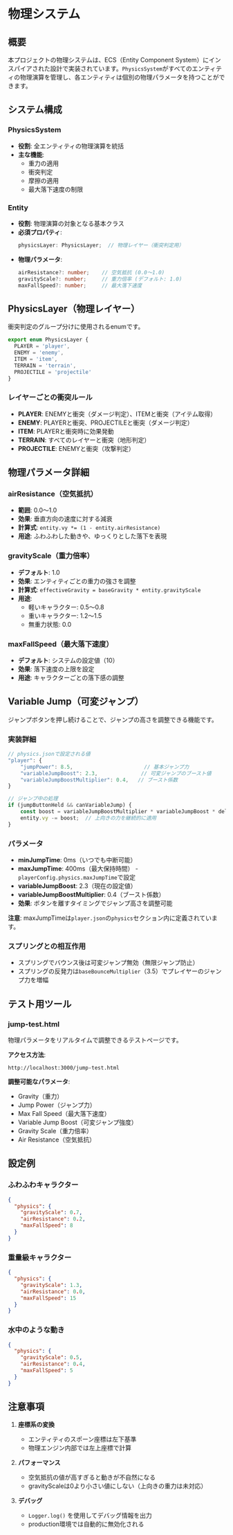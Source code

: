 # 物理システム

## 概要

本プロジェクトの物理システムは、ECS（Entity Component System）にインスパイアされた設計で実装されています。`PhysicsSystem`がすべてのエンティティの物理演算を管理し、各エンティティは個別の物理パラメータを持つことができます。

## システム構成

### PhysicsSystem
- **役割**: 全エンティティの物理演算を統括
- **主な機能**:
  - 重力の適用
  - 衝突判定
  - 摩擦の適用
  - 最大落下速度の制限

### Entity
- **役割**: 物理演算の対象となる基本クラス
- **必須プロパティ**:
  ```typescript
  physicsLayer: PhysicsLayer;  // 物理レイヤー（衝突判定用）
  ```
- **物理パラメータ**:
  ```typescript
  airResistance?: number;    // 空気抵抗 (0.0～1.0)
  gravityScale?: number;     // 重力倍率 (デフォルト: 1.0)
  maxFallSpeed?: number;     // 最大落下速度
  ```

## PhysicsLayer（物理レイヤー）

衝突判定のグループ分けに使用されるenumです。

```typescript
export enum PhysicsLayer {
  PLAYER = 'player',
  ENEMY = 'enemy',
  ITEM = 'item',
  TERRAIN = 'terrain',
  PROJECTILE = 'projectile'
}
```

### レイヤーごとの衝突ルール
- **PLAYER**: ENEMYと衝突（ダメージ判定）、ITEMと衝突（アイテム取得）
- **ENEMY**: PLAYERと衝突、PROJECTILEと衝突（ダメージ判定）
- **ITEM**: PLAYERと衝突時に効果発動
- **TERRAIN**: すべてのレイヤーと衝突（地形判定）
- **PROJECTILE**: ENEMYと衝突（攻撃判定）

## 物理パラメータ詳細

### airResistance（空気抵抗）
- **範囲**: 0.0～1.0
- **効果**: 垂直方向の速度に対する減衰
- **計算式**: `entity.vy *= (1 - entity.airResistance)`
- **用途**: ふわふわした動きや、ゆっくりとした落下を表現

### gravityScale（重力倍率）
- **デフォルト**: 1.0
- **効果**: エンティティごとの重力の強さを調整
- **計算式**: `effectiveGravity = baseGravity * entity.gravityScale`
- **用途**: 
  - 軽いキャラクター: 0.5～0.8
  - 重いキャラクター: 1.2～1.5
  - 無重力状態: 0.0

### maxFallSpeed（最大落下速度）
- **デフォルト**: システムの設定値（10）
- **効果**: 落下速度の上限を設定
- **用途**: キャラクターごとの落下感の調整

## Variable Jump（可変ジャンプ）

ジャンプボタンを押し続けることで、ジャンプの高さを調整できる機能です。

### 実装詳細
```typescript
// physics.jsonで設定される値
"player": {
    "jumpPower": 8.5,                       // 基本ジャンプ力
    "variableJumpBoost": 2.3,              // 可変ジャンプのブースト値
    "variableJumpBoostMultiplier": 0.4,   // ブースト係数
}

// ジャンプ中の処理
if (jumpButtonHeld && canVariableJump) {
    const boost = variableJumpBoostMultiplier * variableJumpBoost * deltaTime * 60;
    entity.vy -= boost;  // 上向きの力を継続的に適用
}
```

### パラメータ
- **minJumpTime**: 0ms（いつでも中断可能）
- **maxJumpTime**: 400ms（最大保持時間） - `playerConfig.physics.maxJumpTime`で設定
- **variableJumpBoost**: 2.3（現在の設定値）
- **variableJumpBoostMultiplier**: 0.4（ブースト係数）
- **効果**: ボタンを離すタイミングでジャンプ高さを調整可能

**注意**: maxJumpTimeは`player.json`の`physics`セクション内に定義されています。

### スプリングとの相互作用
- スプリングでバウンス後は可変ジャンプ無効（無限ジャンプ防止）
- スプリングの反発力は`baseBounceMultiplier`（3.5）でプレイヤーのジャンプ力を増幅

## テスト用ツール

### jump-test.html
物理パラメータをリアルタイムで調整できるテストページです。

**アクセス方法**:
```
http://localhost:3000/jump-test.html
```

**調整可能なパラメータ**:
- Gravity（重力）
- Jump Power（ジャンプ力）
- Max Fall Speed（最大落下速度）
- Variable Jump Boost（可変ジャンプ強度）
- Gravity Scale（重力倍率）
- Air Resistance（空気抵抗）

## 設定例

### ふわふわキャラクター
```json
{
  "physics": {
    "gravityScale": 0.7,
    "airResistance": 0.2,
    "maxFallSpeed": 8
  }
}
```

### 重量級キャラクター
```json
{
  "physics": {
    "gravityScale": 1.3,
    "airResistance": 0.0,
    "maxFallSpeed": 15
  }
}
```

### 水中のような動き
```json
{
  "physics": {
    "gravityScale": 0.5,
    "airResistance": 0.4,
    "maxFallSpeed": 5
  }
}
```

## 注意事項

1. **座標系の変換**
   - エンティティのスポーン座標は左下基準
   - 物理エンジン内部では左上座標で計算

2. **パフォーマンス**
   - 空気抵抗の値が高すぎると動きが不自然になる
   - gravityScaleは0より小さい値にしない（上向きの重力は未対応）

3. **デバッグ**
   - `Logger.log()` を使用してデバッグ情報を出力
   - production環境では自動的に無効化される
